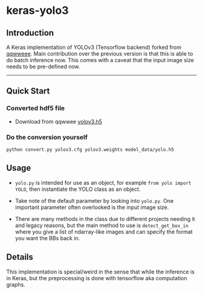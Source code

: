 # keras-yolo3

## Introduction

A Keras implementation of YOLOv3 (Tensorflow backend) forked from [qqwweee](https://github.com/qqwweee/keras-yolo3). Main contribution over the previous version is that this is able to do batch inference now. This comes with a caveat that the input image size needs to be pre-defined now. 

---

## Quick Start

### Converted hdf5 file
- Download from qqwwee [yolov3.h5](https://drive.google.com/open?id=1MFCC4Rpuhn5clQKM8NWH9X49Fitf1QCd)

### Do the conversion yourself
```
python convert.py yolov3.cfg yolov3.weights model_data/yolo.h5
```

## Usage
- `yolo.py` is intended for use as an object, for example `from yolo import YOLO`, then instantiate the YOLO class as an object. 

- Take note of the default parameter by looking into `yolo.py`. One important parameter often overlooked is the input image size. 

- There are many methods in the class due to different projects needing it and legacy reasons, but the main method to use is `detect_get_box_in` where you give a list of ndarray-like images and can specify the format you want the BBs back in.  

## Details
This implementation is special/weird in the sense that while the inference is in Keras, but the preprocessing is done with tensorflow aka computation graphs.  